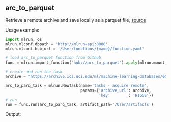 ## arc_to_parquet

Retrieve a remote archive and save locally as a parquet file, [source](arc_to_parquet.py)

Usage example:

```python
import mlrun, os
mlrun.mlconf.dbpath = 'http://mlrun-api:8080'
mlrun.mlconf.hub_url = '/User/functions/{name}/function.yaml'

# load arc_to_parquet function from Github
func = mlrun.import_function("hub://arc_to_parquet").apply(mlrun.mount_v3io())

# create and run the task
archive = "https://archive.ics.uci.edu/ml/machine-learning-databases/00280/HIGGS.csv.gz"

arc_to_parq_task = mlrun.NewTask(name='tasks - acquire remote', 
                                 params={'archive_url': archive,
                                         'key'        : 'HIGGS'})
# run
run = func.run(arc_to_parq_task, artifact_path='/User/artifacts')
```

Output:

```
```